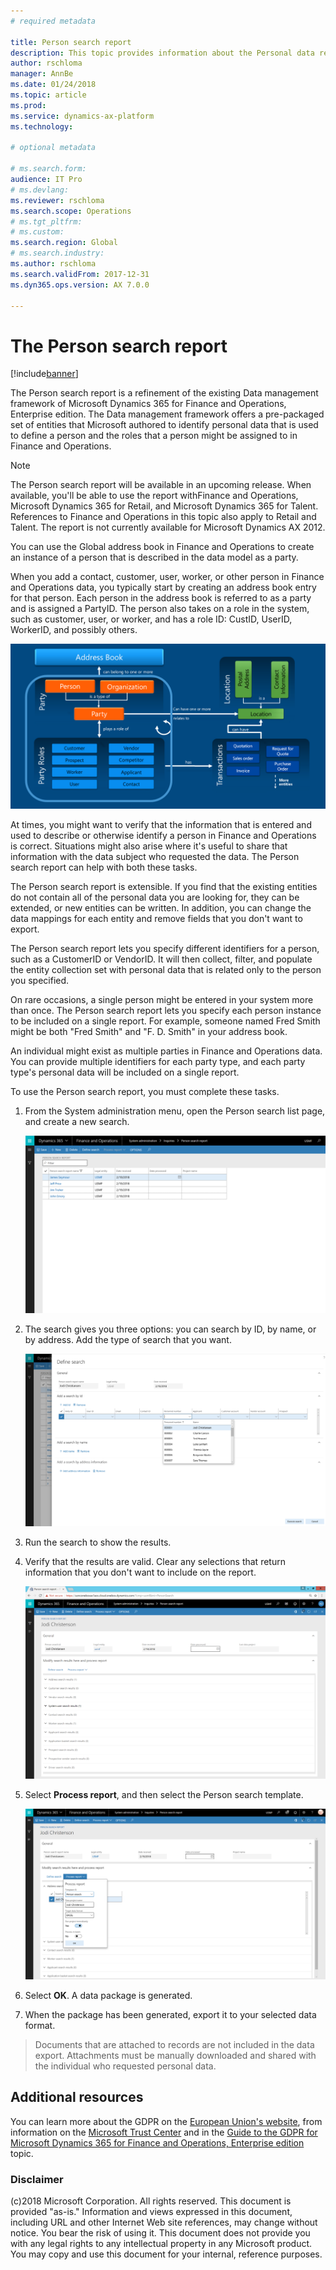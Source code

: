 ```yaml
---
# required metadata

title: Person search report
description: This topic provides information about the Personal data report for Microsoft Dynamics 365 for Finance and Operations, Enterprise edition.
author: rschloma
manager: AnnBe
ms.date: 01/24/2018
ms.topic: article
ms.prod: 
ms.service: dynamics-ax-platform
ms.technology: 

# optional metadata

# ms.search.form: 
audience: IT Pro
# ms.devlang: 
ms.reviewer: rschloma
ms.search.scope: Operations
# ms.tgt_pltfrm: 
# ms.custom:
ms.search.region: Global
# ms.search.industry: 
ms.author: rschloma
ms.search.validFrom: 2017-12-31
ms.dyn365.ops.version: AX 7.0.0

---
```


# The Person search report

[!include[banner](../includes/banner.md)]

The Person search report is a refinement of the existing Data management framework of Microsoft Dynamics 365 for Finance and Operations, Enterprise edition. The Data management framework offers a pre-packaged set of entities that Microsoft authored to identify personal data that is used to define a person and the roles that a person might be assigned to in Finance and Operations. 

> [!Note]
> The Person search report will be available in an upcoming release. When available, you'll be able to use the report withFinance and Operations, Microsoft Dynamics 365 for Retail, and Microsoft Dynamics 365 for Talent. References to Finance and Operations in this topic also apply to Retail and Talent. The report is not currently available for Microsoft Dynamics AX 2012. 

You can use the Global address book in Finance and Operations to create an instance of a person that is described in the data model as a party. 

When you add a contact, customer, user, worker, or other person in Finance and Operations data, you typically start by creating an address book entry for that person. Each person in the address book is referred to as a party and is assigned a PartyID. The person also takes on a role in the system, such as customer, user, or worker, and has a role ID: CustID, UserID, WorkerID, and possibly others.

![Address book structure](../../fin-and-ops/organization-administration/media/address-book-structure.png)

At times, you might want to verify that the information that is entered and used to describe or otherwise identify a person in Finance and Operations is correct. Situations might also arise where it's useful to share that information with the data subject who requested the data. The Person search report can help with both these tasks.

The Person search report is extensible. If you find that the existing entities do not contain all of the personal data you are looking for, they can be extended, or new entities can be written. In addition, you can change the data mappings for each entity and remove fields that you don't want to export.

The Person search report lets you specify different identifiers for a person, such as a CustomerID or VendorID. It will then collect, filter, and populate the entity collection set with personal data that is related only to the person you specified.

On rare occasions, a single person might be entered in your system more than once. The Person search report lets you specify each person instance to be included on a single report. For example, someone named Fred Smith might be both "Fred Smith" and "F. D. Smith" in your address book.

An individual might exist as multiple parties in Finance and Operations data. You can provide multiple identifiers for each party type, and each party type's personal data will be included on a single report.

To use the Person search report, you must complete these tasks.

1.	From the System administration menu, open the Person search list page, and create a new search.

    ![Person search list page](../media/gdpr-person-search-list-page.png)

2.  The search gives you three options: you can search by ID, by name, or by address. Add the type of search that you want.

    ![Define search](../media/gdpr-define-search.png)

3.  Run the search to show the results.

4.  Verify that the results are valid. Clear any selections that return information that you don't want to include on the report.

    ![Review search results](../media/gdpr-review-search-results.png)

5.  Select **Process report**, and then select the Person search template.

    ![Process report](../media/gdpr-process-report.png)

6.  Select **OK**. A data package is generated.

7. When the package has been generated, export it to your selected data format. 

> Documents that are attached to records are not included in the data export. Attachments must be manually downloaded and shared with the individual who requested personal data.

## Additional resources

You can learn more about the GDPR on the [European Union's website](http://europa.eu/), from information on the [Microsoft Trust Center](https://www.microsoft.com/en-us/TrustCenter/Privacy/gdpr/default.aspx) and in the [Guide to the GDPR for Microsoft Dynamics 365 for Finance and Operations, Enterprise edition](./gdpr-guide.md) topic.


### Disclaimer
(c)2018 Microsoft Corporation. All rights reserved. This document is provided "as-is." Information and views expressed in this document, including URL and other Internet Web site references, may change without notice. You bear the risk of using it. This document does not provide you with any legal rights to any intellectual property in any Microsoft product. You may copy and use this document for your internal, reference purposes. 
